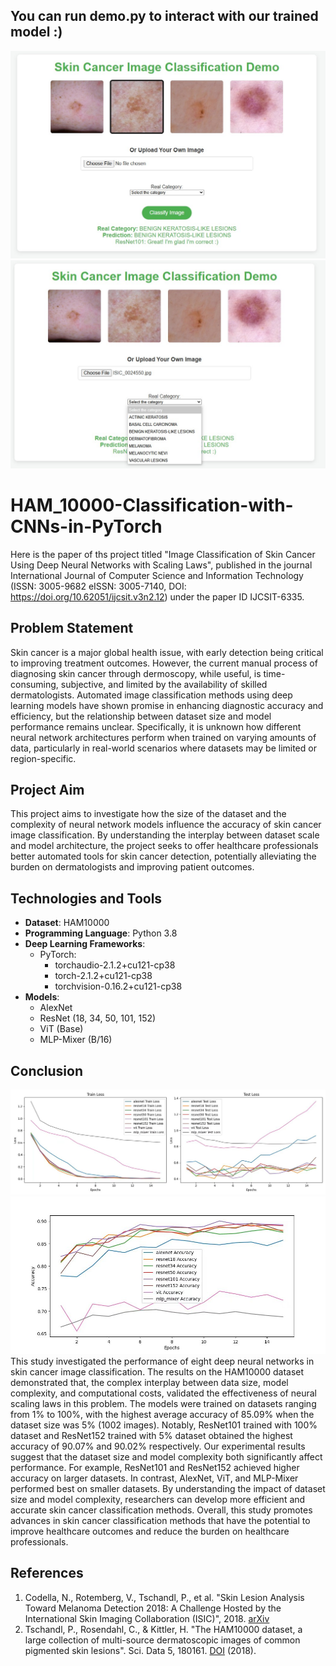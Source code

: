 ## You can run demo.py to interact with our trained model :)
![demo](plots/demo_html1.jpg)
![demo](plots/demo_html2.jpg)

# HAM_10000-Classification-with-CNNs-in-PyTorch
Here is the paper of ths project titled "Image Classification of Skin Cancer Using Deep Neural Networks with Scaling Laws", published in the journal International Journal of Computer Science and Information Technology (ISSN: 3005-9682 eISSN: 3005-7140, DOI: https://doi.org/10.62051/ijcsit.v3n2.12) under the paper ID IJCSIT-6335.

## Problem Statement
Skin cancer is a major global health issue, with early detection being critical to improving treatment outcomes. However, the current manual process of diagnosing skin cancer through dermoscopy, while useful, is time-consuming, subjective, and limited by the availability of skilled dermatologists. Automated image classification methods using deep learning models have shown promise in enhancing diagnostic accuracy and efficiency, but the relationship between dataset size and model performance remains unclear. Specifically, it is unknown how different neural network architectures perform when trained on varying amounts of data, particularly in real-world scenarios where datasets may be limited or region-specific.

## Project Aim
This project aims to investigate how the size of the dataset and the complexity of neural network models influence the accuracy of skin cancer image classification. By understanding the interplay between dataset scale and model architecture, the project seeks to offer healthcare professionals better automated tools for skin cancer detection, potentially alleviating the burden on dermatologists and improving patient outcomes.

## Technologies and Tools
- **Dataset**: HAM10000
- **Programming Language**: Python 3.8
- **Deep Learning Frameworks**:
  - PyTorch:
    - torchaudio-2.1.2+cu121-cp38
    - torch-2.1.2+cu121-cp38
    - torchvision-0.16.2+cu121-cp38
- **Models**: 
  - AlexNet
  - ResNet (18, 34, 50, 101, 152)
  - ViT (Base)
  - MLP-Mixer (B/16)
 
## Conclusion
![Accuracies](plots/100losses.jpg)
![Losses](plots/100accuracies.jpg)
This study investigated the performance of eight deep neural networks in skin cancer image classification. The results on the HAM10000 dataset demonstrated that, the complex interplay between data size, model complexity, and computational costs, validated the effectiveness of neural scaling laws in this problem. The models were trained on datasets ranging from 1% to 100%, with the highest average accuracy of 85.09% when the dataset size was 5% (1002 images). Notably, ResNet101 trained with 100% dataset and ResNet152 trained with 5% dataset obtained the highest accuracy of 90.07% and 90.02% respectively. Our experimental results suggest that the dataset size and model complexity both significantly affect performance. For example, ResNet101 and ResNet152 achieved higher accuracy on larger datasets. In contrast, AlexNet, ViT, and MLP-Mixer performed best on smaller datasets. By understanding the impact of dataset size and model complexity, researchers can develop more efficient and accurate skin cancer classification methods. Overall, this study promotes advances in skin cancer classification methods that have the potential to improve healthcare outcomes and reduce the burden on healthcare professionals. 

## References
1. Codella, N., Rotemberg, V., Tschandl, P., et al. "Skin Lesion Analysis Toward Melanoma Detection 2018: A Challenge Hosted by the International Skin Imaging Collaboration (ISIC)", 2018. [arXiv](https://arxiv.org/abs/1902.03368)
2. Tschandl, P., Rosendahl, C., & Kittler, H. "The HAM10000 dataset, a large collection of multi-source dermatoscopic images of common pigmented skin lesions". Sci. Data 5, 180161. [DOI](https://doi.org/10.1038/sdata.2018.161) (2018).
